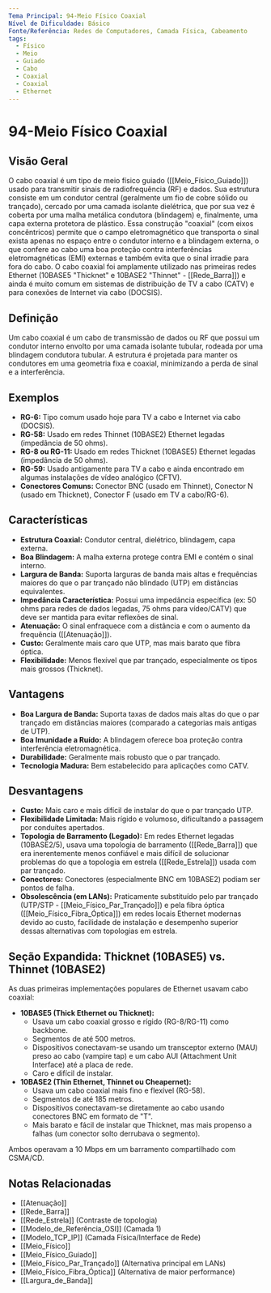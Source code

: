 ```yaml
---
Tema Principal: 94-Meio Físico Coaxial
Nível de Dificuldade: Básico
Fonte/Referência: Redes de Computadores, Camada Física, Cabeamento
tags:
  - Físico
  - Meio
  - Guiado
  - Cabo
  - Coaxial
  - Coaxial
  - Ethernet
---
```


# 94-Meio Físico Coaxial

## Visão Geral

O cabo coaxial é um tipo de meio físico guiado ([[Meio_Físico_Guiado]]) usado para transmitir sinais de radiofrequência (RF) e dados. Sua estrutura consiste em um condutor central (geralmente um fio de cobre sólido ou trançado), cercado por uma camada isolante dielétrica, que por sua vez é coberta por uma malha metálica condutora (blindagem) e, finalmente, uma capa externa protetora de plástico. Essa construção "coaxial" (com eixos concêntricos) permite que o campo eletromagnético que transporta o sinal exista apenas no espaço entre o condutor interno e a blindagem externa, o que confere ao cabo uma boa proteção contra interferências eletromagnéticas (EMI) externas e também evita que o sinal irradie para fora do cabo. O cabo coaxial foi amplamente utilizado nas primeiras redes Ethernet (10BASE5 "Thicknet" e 10BASE2 "Thinnet" - [[Rede_Barra]]) e ainda é muito comum em sistemas de distribuição de TV a cabo (CATV) e para conexões de Internet via cabo (DOCSIS).

## Definição

Um cabo coaxial é um cabo de transmissão de dados ou RF que possui um condutor interno envolto por uma camada isolante tubular, rodeada por uma blindagem condutora tubular. A estrutura é projetada para manter os condutores em uma geometria fixa e coaxial, minimizando a perda de sinal e a interferência.

## Exemplos

*   **RG-6:** Tipo comum usado hoje para TV a cabo e Internet via cabo (DOCSIS).
*   **RG-58:** Usado em redes Thinnet (10BASE2) Ethernet legadas (impedância de 50 ohms).
*   **RG-8 ou RG-11:** Usado em redes Thicknet (10BASE5) Ethernet legadas (impedância de 50 ohms).
*   **RG-59:** Usado antigamente para TV a cabo e ainda encontrado em algumas instalações de vídeo analógico (CFTV).
*   **Conectores Comuns:** Conector BNC (usado em Thinnet), Conector N (usado em Thicknet), Conector F (usado em TV a cabo/RG-6).

## Características

*   **Estrutura Coaxial:** Condutor central, dielétrico, blindagem, capa externa.
*   **Boa Blindagem:** A malha externa protege contra EMI e contém o sinal interno.
*   **Largura de Banda:** Suporta larguras de banda mais altas e frequências maiores do que o par trançado não blindado (UTP) em distâncias equivalentes.
*   **Impedância Característica:** Possui uma impedância específica (ex: 50 ohms para redes de dados legadas, 75 ohms para vídeo/CATV) que deve ser mantida para evitar reflexões de sinal.
*   **Atenuação:** O sinal enfraquece com a distância e com o aumento da frequência ([[Atenuação]]).
*   **Custo:** Geralmente mais caro que UTP, mas mais barato que fibra óptica.
*   **Flexibilidade:** Menos flexível que par trançado, especialmente os tipos mais grossos (Thicknet).

## Vantagens

*   **Boa Largura de Banda:** Suporta taxas de dados mais altas do que o par trançado em distâncias maiores (comparado a categorias mais antigas de UTP).
*   **Boa Imunidade a Ruído:** A blindagem oferece boa proteção contra interferência eletromagnética.
*   **Durabilidade:** Geralmente mais robusto que o par trançado.
*   **Tecnologia Madura:** Bem estabelecido para aplicações como CATV.

## Desvantagens

*   **Custo:** Mais caro e mais difícil de instalar do que o par trançado UTP.
*   **Flexibilidade Limitada:** Mais rígido e volumoso, dificultando a passagem por conduítes apertados.
*   **Topologia de Barramento (Legado):** Em redes Ethernet legadas (10BASE2/5), usava uma topologia de barramento ([[Rede_Barra]]) que era inerentemente menos confiável e mais difícil de solucionar problemas do que a topologia em estrela ([[Rede_Estrela]]) usada com par trançado.
*   **Conectores:** Conectores (especialmente BNC em 10BASE2) podiam ser pontos de falha.
*   **Obsolescência (em LANs):** Praticamente substituído pelo par trançado (UTP/STP - [[Meio_Físico_Par_Trançado]]) e pela fibra óptica ([[Meio_Físico_Fibra_Óptica]]) em redes locais Ethernet modernas devido ao custo, facilidade de instalação e desempenho superior dessas alternativas com topologias em estrela.

## Seção Expandida: Thicknet (10BASE5) vs. Thinnet (10BASE2)

As duas primeiras implementações populares de Ethernet usavam cabo coaxial:
*   **10BASE5 (Thick Ethernet ou Thicknet):**
    *   Usava um cabo coaxial grosso e rígido (RG-8/RG-11) como backbone.
    *   Segmentos de até 500 metros.
    *   Dispositivos conectavam-se usando um transceptor externo (MAU) preso ao cabo (vampire tap) e um cabo AUI (Attachment Unit Interface) até a placa de rede.
    *   Caro e difícil de instalar.
*   **10BASE2 (Thin Ethernet, Thinnet ou Cheapernet):**
    *   Usava um cabo coaxial mais fino e flexível (RG-58).
    *   Segmentos de até 185 metros.
    *   Dispositivos conectavam-se diretamente ao cabo usando conectores BNC em formato de "T".
    *   Mais barato e fácil de instalar que Thicknet, mas mais propenso a falhas (um conector solto derrubava o segmento).

Ambos operavam a 10 Mbps em um barramento compartilhado com CSMA/CD.

## Notas Relacionadas

*   [[Atenuação]]
*   [[Rede_Barra]]
*   [[Rede_Estrela]] (Contraste de topologia)
*   [[Modelo_de_Referência_OSI]] (Camada 1)
*   [[Modelo_TCP_IP]] (Camada Física/Interface de Rede)
*   [[Meio_Físico]]
*   [[Meio_Físico_Guiado]]
*   [[Meio_Físico_Par_Trançado]] (Alternativa principal em LANs)
*   [[Meio_Físico_Fibra_Óptica]] (Alternativa de maior performance)
*   [[Largura_de_Banda]]

